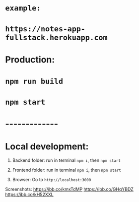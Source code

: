 # `example:`
# `https://notes-app-fullstack.herokuapp.com`
# Production:
# `npm run build`
# `npm start`



#  -------------



# Local development:
1. Backend folder:
    run in terminal `npm i`, then `npm start`

2. Frontend folder:
    run in terminal `npm i`, then `npm start`

3. Browser:
    Go to `http://localhost:3000`    

Screenshots:
https://ibb.co/kmxTdMP
https://ibb.co/GHqYBDZ
https://ibb.co/kH52XXL
